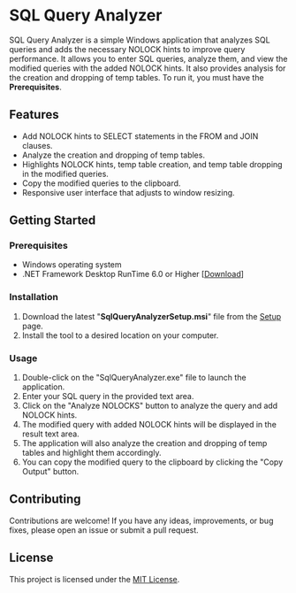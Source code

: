 # SQL Query Analyzer

SQL Query Analyzer is a simple Windows application that analyzes SQL queries and adds the necessary NOLOCK hints to improve query performance. It allows you to enter SQL queries, analyze them, and view the modified queries with the added NOLOCK hints. It also provides analysis for the creation and dropping of temp tables.
To run it, you must have the **Prerequisites**.

## Features

- Add NOLOCK hints to SELECT statements in the FROM and JOIN clauses.
- Analyze the creation and dropping of temp tables.
- Highlights NOLOCK hints, temp table creation, and temp table dropping in the modified queries.
- Copy the modified queries to the clipboard.
- Responsive user interface that adjusts to window resizing.

## Getting Started

### Prerequisites

- Windows operating system
- .NET Framework Desktop RunTime 6.0 or Higher [[Download](https://dotnet.microsoft.com/en-us/download/dotnet/thank-you/runtime-desktop-6.0.19-windows-x64-installer?cid=getdotnetcore)]

### Installation

1. Download the latest "**SqlQueryAnalyzerSetup.msi**" file from the [Setup](https://github.com/kumarbijay/SqlQueryAnalyzer/tree/main/Setup) page.
2. Install the tool to a desired location on your computer.

### Usage

1. Double-click on the "SqlQueryAnalyzer.exe" file to launch the application.
2. Enter your SQL query in the provided text area.
3. Click on the "Analyze NOLOCKS" button to analyze the query and add NOLOCK hints.
4. The modified query with added NOLOCK hints will be displayed in the result text area.
5. The application will also analyze the creation and dropping of temp tables and highlight them accordingly.
6. You can copy the modified query to the clipboard by clicking the "Copy Output" button.

## Contributing

Contributions are welcome! If you have any ideas, improvements, or bug fixes, please open an issue or submit a pull request.

## License

This project is licensed under the [MIT License](LICENSE).
